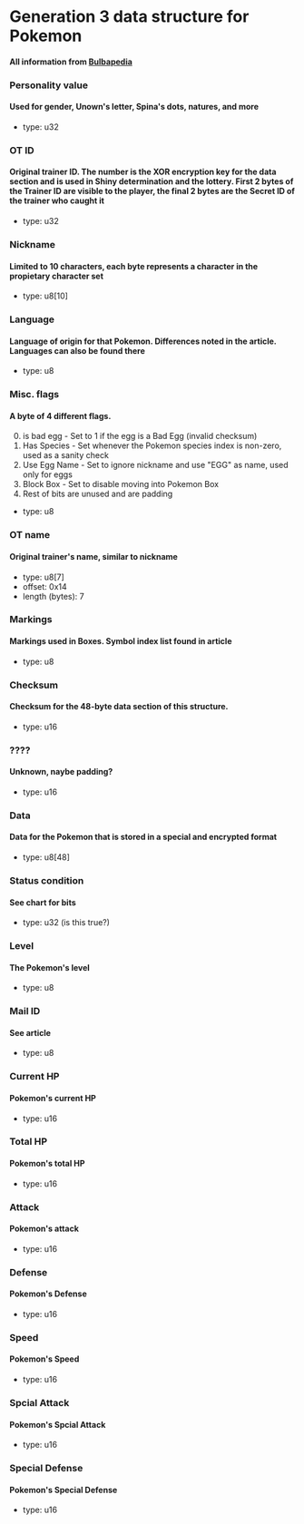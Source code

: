 # Generation 3 data structure for Pokemon
#### All information from [Bulbapedia](https://bulbapedia.bulbagarden.net/wiki/Pok%C3%A9mon_data_structure_(Generation_III))

### Personality value
#### Used for gender, Unown's letter, Spina's dots, natures, and more
* type: u32

### OT ID
#### Original trainer ID. The number is the XOR encryption key for the data section and is used in Shiny determination and the lottery. First 2 bytes of the Trainer ID are visible to the player, the final 2 bytes are the Secret ID of the trainer who caught it
* type: u32

### Nickname
#### Limited to 10 characters, each byte represents a character in the propietary character set
* type: u8[10]

### Language
#### Language of origin for that Pokemon. Differences noted in the article. Languages can also be found there
* type: u8

###  Misc. flags
#### A byte of 4 different flags.
0. is bad egg - Set to 1 if the egg is a Bad Egg (invalid checksum)
1. Has Species - Set whenever the Pokemon species index is non-zero, used as a sanity check
2. Use Egg Name - Set to ignore nickname and use "EGG" as name, used only for eggs
3. Block Box - Set to disable moving into Pokemon Box
4. Rest of bits are unused and are padding
* type: u8

### OT name
#### Original trainer's name, similar to nickname
* type: u8[7]
* offset: 0x14
* length (bytes): 7

### Markings
#### Markings used in Boxes. Symbol index list found in article
* type: u8

### Checksum
#### Checksum for the 48-byte data section of this structure. 
* type: u16

### ????
#### Unknown, naybe padding?
* type: u16

### Data
#### Data for the Pokemon that is stored in a special and encrypted format
* type: u8[48]

### Status condition
#### See chart for bits
* type: u32 (is this true?)

### Level
#### The Pokemon's level
* type: u8

### Mail ID
#### See article
* type: u8

### Current HP
#### Pokemon's current HP
* type: u16

### Total HP
#### Pokemon's total HP
* type: u16

### Attack
#### Pokemon's attack
* type: u16

### Defense
#### Pokemon's Defense
* type: u16

### Speed
#### Pokemon's Speed
* type: u16

### Spcial Attack
#### Pokemon's Spcial Attack
* type: u16

### Special Defense
#### Pokemon's Special Defense
* type: u16